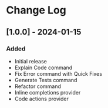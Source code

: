 # Change Log

## [1.0.0] - 2024-01-15

### Added
- Initial release
- Explain Code command
- Fix Error command with Quick Fixes
- Generate Tests command
- Refactor command
- Inline completions provider
- Code actions provider